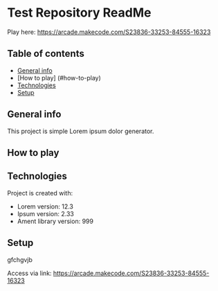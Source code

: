 # Test Repository ReadMe

Play here: https://arcade.makecode.com/S23836-33253-84555-16323 

## Table of contents
* [General info](#general-info)
* [How to play] (#how-to-play)
* [Technologies](#technologies)
* [Setup](#setup)

## General info
This project is simple Lorem ipsum dolor generator.

## How to play


## Technologies
Project is created with:
* Lorem version: 12.3
* Ipsum version: 2.33
* Ament library version: 999

## Setup
gfchgvjb

Access via link: https://arcade.makecode.com/S23836-33253-84555-16323 
